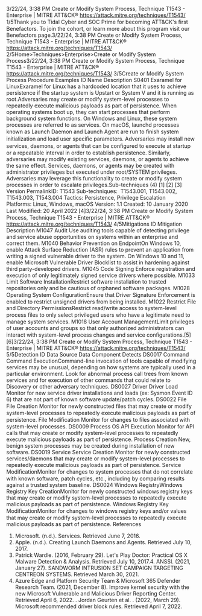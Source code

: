 3/22/24, 3:38 PM Create or Modify System Process, Technique T1543 - Enterprise | MITRE ATT&CK®
https://attack.mitre.org/techniques/T1543/ 1/5Thank you to Tidal Cyber and SOC Prime for becoming ATT&CK's ﬁrst Benefactors. To join the cohort, or learn more about this program visit our
Benefactors page.3/22/24, 3:38 PM Create or Modify System Process, Technique T1543 - Enterprise | MITRE ATT&CK®
https://attack.mitre.org/techniques/T1543/ 2/5Home>Techniques>Enterprise>Create or Modify System Process3/22/24, 3:38 PM Create or Modify System Process, Technique T1543 - Enterprise | MITRE ATT&CK®
https://attack.mitre.org/techniques/T1543/ 3/5Create or Modify System Process
Procedure Examples
ID Name Description
S0401 Exaramel for
LinuxExaramel for Linux has a hardcoded location that it uses to achieve persistence if the startup system is
Upstart or System V and it is running as root.Adversaries may create or modify system-level processes to repeatedly execute malicious payloads as part of persistence. When operating
systems boot up, they can start processes that perform background system functions. On Windows and Linux, these system processes are
referred to as services. On macOS, launchd processes known as Launch Daemon and Launch Agent are run to ﬁnish system initialization
and load user speciﬁc parameters.
Adversaries may install new services, daemons, or agents that can be conﬁgured to execute at startup or a repeatable interval in order to
establish persistence. Similarly, adversaries may modify existing services, daemons, or agents to achieve the same effect.
Services, daemons, or agents may be created with administrator privileges but executed under root/SYSTEM privileges. Adversaries may
leverage this functionality to create or modify system processes in order to escalate privileges.Sub-techniques (4)
[1]
[2]
[3]
Version PermalinkID: T1543
Sub-techniques:  T1543.001, T1543.002, T1543.003, T1543.004
 
Tactics: Persistence, Privilege Escalation
 
Platforms: Linux, Windows, macOS
Version: 1.1
Created: 10 January 2020
Last Modiﬁed: 20 April 2022
[4]3/22/24, 3:38 PM Create or Modify System Process, Technique T1543 - Enterprise | MITRE ATT&CK®
https://attack.mitre.org/techniques/T1543/ 4/5Mitigations
ID Mitigation Description
M1047 Audit Use auditing tools capable of detecting privilege and service abuse opportunities on systems within
an enterprise and correct them.
M1040 Behavior Prevention
on EndpointOn Windows 10, enable Attack Surface Reduction (ASR) rules to prevent an application from writing
a signed vulnerable driver to the system. On Windows 10 and 11, enable Microsoft Vulnerable
Driver Blocklist to assist in hardening against third party-developed drivers.
M1045 Code Signing Enforce registration and execution of only legitimately signed service drivers where possible.
M1033 Limit Software
InstallationRestrict software installation to trusted repositories only and be cautious of orphaned software
packages.
M1028 Operating System
ConﬁgurationEnsure that Driver Signature Enforcement is enabled to restrict unsigned drivers from being installed.
M1022 Restrict File and
Directory PermissionsRestrict read/write access to system-level process ﬁles to only select privileged users who have a
legitimate need to manage system services.
M1018 User Account
ManagementLimit privileges of user accounts and groups so that only authorized administrators can interact with
system-level process changes and service conﬁgurations.[5]
[6]3/22/24, 3:38 PM Create or Modify System Process, Technique T1543 - Enterprise | MITRE ATT&CK®
https://attack.mitre.org/techniques/T1543/ 5/5Detection
ID Data Source Data Component Detects
DS0017 Command Command
ExecutionCommand-line invocation of tools capable of modifying services may be unusual,
depending on how systems are typically used in a particular environment. Look for
abnormal process call trees from known services and for execution of other
commands that could relate to Discovery or other adversary techniques.
DS0027 Driver Driver Load Monitor for new service driver installations and loads (ex: Sysmon Event ID 6) that
are not part of known software update/patch cycles.
DS0022 File File Creation Monitor for newly constructed ﬁles that may create or modify system-level
processes to repeatedly execute malicious payloads as part of persistence.
File Modiﬁcation Monitor for changes to ﬁles associated with system-level processes.
DS0009 Process OS API Execution Monitor for API calls that may create or modify system-level processes to
repeatedly execute malicious payloads as part of persistence.
Process Creation New, benign system processes may be created during installation of new software.
DS0019 Service Service Creation Monitor for newly constructed services/daemons that may create or modify
system-level processes to repeatedly execute malicious payloads as part of
persistence.
Service
ModiﬁcationMonitor for changes to system processes that do not correlate with known
software, patch cycles, etc., including by comparing results against a trusted
system baseline.
DS0024 Windows RegistryWindows Registry
Key CreationMonitor for newly constructed windows registry keys that may create or modify
system-level processes to repeatedly execute malicious payloads as part of
persistence.
Windows Registry
Key ModiﬁcationMonitor for changes to windows registry keys and/or values that may create or
modify system-level processes to repeatedly execute malicious payloads as part of
persistence.
References
1. Microsoft. (n.d.). Services. Retrieved June 7, 2016.
2. Apple. (n.d.). Creating Launch Daemons and Agents. Retrieved
July 10, 2017.
3. Patrick Wardle. (2016, February 29). Let's Play Doctor:
Practical OS X Malware Detection & Analysis. Retrieved July
10, 2017.4. ANSSI. (2021, January 27). SANDWORM INTRUSION SET
CAMPAIGN TARGETING CENTREON SYSTEMS. Retrieved
March 30, 2021.
5. Azure Edge and Platform Security Team & Microsoft 365
Defender Research Team. (2021, December 8). Improve kernel
security with the new Microsoft Vulnerable and Malicious
Driver Reporting Center. Retrieved April 6, 2022.
 . Jordan Geurten et al. . (2022, March 29). Microsoft
recommended driver block rules. Retrieved April 7, 2022.